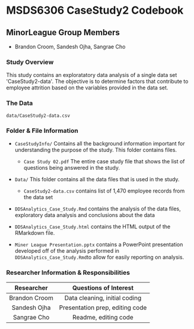 # MSDS6306 CaseStudy2 Codebook

## MinorLeague Group Members
- Brandon Croom, Sandesh Ojha, Sangrae Cho

### Study Overview
This study contains an exploratatory data analysis of a single data set 'CaseStudy2-data'. The objective is to determine factors that contribute to employee attrition based on the variables provided in the data set.

### The Data

`data/CaseStudy2-data.csv`


### Folder & File Information

- `CaseStudyInfo/` Contains all the background information important for understanding
the purpose of the study. This folder contains files.

  + `Case Study 02.pdf` The entire case study file that shows the list of questions being answered
  in the study.
  
- `Data/` This folder contains all the data files that is used in the study.

  + `CaseStudy2-data.csv` contains list of 1,470 employee records from the data set
  
 - `DDSAnalytics_Case_Study.Rmd` contains the analysis of the data files, exploratory data analysis and conclusions about the data
 
 - `DDSAnalytics_Case_Study.html` contains the HTML output of the RMarkdown file.
 
 - `Miner League Presentation.pptx` contains a PowerPoint presentation developed off of the analysis performed in `DDSAnalytics_Case_Study.Rmd`to allow for easily reporting on analysis.


### Researcher Information & Responsibilities

| Researcher | Questions of Interest |
|:-----------:|:---------------------:|
|Brandon Croom|Data cleaning, initial coding   |
|Sandesh Ojha|Presentation prep, editing code |
|Sangrae Cho|Readme, editing code|
